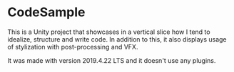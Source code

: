 # CodeSample

This is a Unity project that showcases in a vertical slice how I tend to idealize, structure and write code. In addition to this, it also displays usage of stylization with post-processing and VFX.

It was made with version 2019.4.22 LTS and it doesn't use any plugins.
